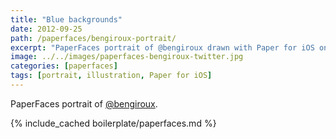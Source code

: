```yaml
---
title: "Blue backgrounds"
date: 2012-09-25
path: /paperfaces/bengiroux-portrait/
excerpt: "PaperFaces portrait of @bengiroux drawn with Paper for iOS on an iPad."
image: ../../images/paperfaces-bengiroux-twitter.jpg
categories: [paperfaces]
tags: [portrait, illustration, Paper for iOS]
---
```


PaperFaces portrait of [@bengiroux](https://twitter.com/bengiroux).

{% include_cached boilerplate/paperfaces.md %}
